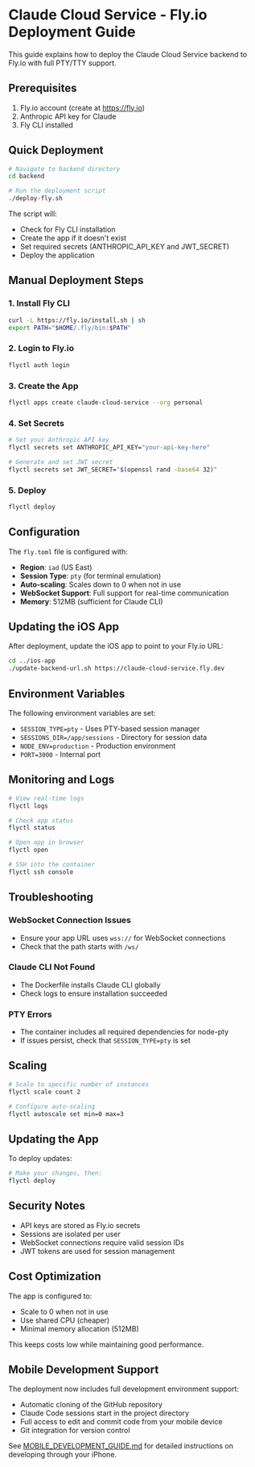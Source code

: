 # Claude Cloud Service - Fly.io Deployment Guide

This guide explains how to deploy the Claude Cloud Service backend to Fly.io with full PTY/TTY support.

## Prerequisites

1. Fly.io account (create at https://fly.io)
2. Anthropic API key for Claude
3. Fly CLI installed

## Quick Deployment

```bash
# Navigate to backend directory
cd backend

# Run the deployment script
./deploy-fly.sh
```

The script will:
- Check for Fly CLI installation
- Create the app if it doesn't exist
- Set required secrets (ANTHROPIC_API_KEY and JWT_SECRET)
- Deploy the application

## Manual Deployment Steps

### 1. Install Fly CLI

```bash
curl -L https://fly.io/install.sh | sh
export PATH="$HOME/.fly/bin:$PATH"
```

### 2. Login to Fly.io

```bash
flyctl auth login
```

### 3. Create the App

```bash
flyctl apps create claude-cloud-service --org personal
```

### 4. Set Secrets

```bash
# Set your Anthropic API key
flyctl secrets set ANTHROPIC_API_KEY="your-api-key-here"

# Generate and set JWT secret
flyctl secrets set JWT_SECRET="$(openssl rand -base64 32)"
```

### 5. Deploy

```bash
flyctl deploy
```

## Configuration

The `fly.toml` file is configured with:
- **Region**: `iad` (US East)
- **Session Type**: `pty` (for terminal emulation)
- **Auto-scaling**: Scales down to 0 when not in use
- **WebSocket Support**: Full support for real-time communication
- **Memory**: 512MB (sufficient for Claude CLI)

## Updating the iOS App

After deployment, update the iOS app to point to your Fly.io URL:

```bash
cd ../ios-app
./update-backend-url.sh https://claude-cloud-service.fly.dev
```

## Environment Variables

The following environment variables are set:
- `SESSION_TYPE=pty` - Uses PTY-based session manager
- `SESSIONS_DIR=/app/sessions` - Directory for session data
- `NODE_ENV=production` - Production environment
- `PORT=3000` - Internal port

## Monitoring and Logs

```bash
# View real-time logs
flyctl logs

# Check app status
flyctl status

# Open app in browser
flyctl open

# SSH into the container
flyctl ssh console
```

## Troubleshooting

### WebSocket Connection Issues
- Ensure your app URL uses `wss://` for WebSocket connections
- Check that the path starts with `/ws/`

### Claude CLI Not Found
- The Dockerfile installs Claude CLI globally
- Check logs to ensure installation succeeded

### PTY Errors
- The container includes all required dependencies for node-pty
- If issues persist, check that `SESSION_TYPE=pty` is set

## Scaling

```bash
# Scale to specific number of instances
flyctl scale count 2

# Configure auto-scaling
flyctl autoscale set min=0 max=3
```

## Updating the App

To deploy updates:

```bash
# Make your changes, then:
flyctl deploy
```

## Security Notes

- API keys are stored as Fly.io secrets
- Sessions are isolated per user
- WebSocket connections require valid session IDs
- JWT tokens are used for session management

## Cost Optimization

The app is configured to:
- Scale to 0 when not in use
- Use shared CPU (cheaper)
- Minimal memory allocation (512MB)

This keeps costs low while maintaining good performance.

## Mobile Development Support

The deployment now includes full development environment support:
- Automatic cloning of the GitHub repository
- Claude Code sessions start in the project directory
- Full access to edit and commit code from your mobile device
- Git integration for version control

See [MOBILE_DEVELOPMENT_GUIDE.md](./MOBILE_DEVELOPMENT_GUIDE.md) for detailed instructions on developing through your iPhone.